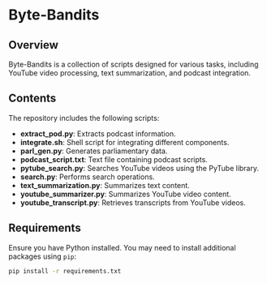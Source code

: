 # Byte-Bandits

## Overview

Byte-Bandits is a collection of scripts designed for various tasks, including YouTube video processing, text summarization, and podcast integration.

## Contents

The repository includes the following scripts:

- **extract_pod.py**: Extracts podcast information.
- **integrate.sh**: Shell script for integrating different components.
- **parl_gen.py**: Generates parliamentary data.
- **podcast_script.txt**: Text file containing podcast scripts.
- **pytube_search.py**: Searches YouTube videos using the PyTube library.
- **search.py**: Performs search operations.
- **text_summarization.py**: Summarizes text content.
- **youtube_summarizer.py**: Summarizes YouTube video content.
- **youtube_transcript.py**: Retrieves transcripts from YouTube videos.

## Requirements

Ensure you have Python installed. You may need to install additional packages using `pip`:

```bash
pip install -r requirements.txt

